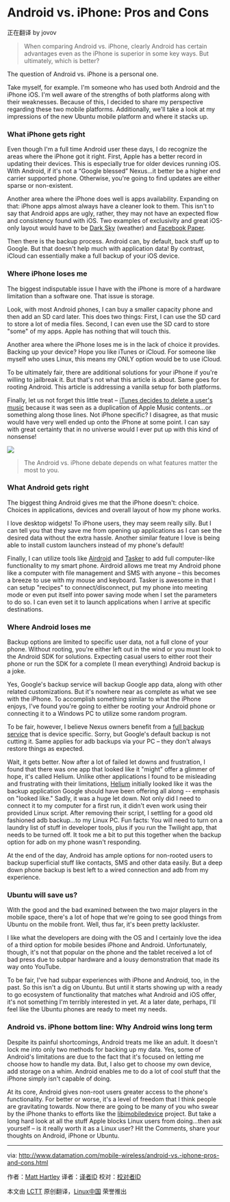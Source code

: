 Android vs. iPhone: Pros and Cons
===================================

正在翻译 by jovov
>When comparing Android vs. iPhone, clearly Android has certain advantages even as the iPhone is superior in some key ways. But ultimately, which is better?

The question of Android vs. iPhone is a personal one.

Take myself, for example. I'm someone who has used both Android and the iPhone iOS. I'm well aware of the strengths of both platforms along with their weaknesses. Because of this, I decided to share my perspective regarding these two mobile platforms. Additionally, we'll take a look at my impressions of the new Ubuntu mobile platform and where it stacks up.

### What iPhone gets right

Even though I'm a full time Android user these days, I do recognize the areas where the iPhone got it right. First, Apple has a better record in updating their devices. This is especially true for older devices running iOS. With Android, if it's not a “Google blessed” Nexus...it better be a higher end carrier supported phone. Otherwise, you're going to find updates are either sparse or non-existent.

Another area where the iPhone does well is apps availability. Expanding on that: iPhone apps almost always have a cleaner look to them. This isn't to say that Android apps are ugly, rather, they may not have an expected flow and consistency found with iOS. Two examples of exclusivity and great iOS-only layout would have to be [Dark Sky][1] (weather) and [Facebook Paper][2].

Then there is the backup process. Android can, by default, back stuff up to Google. But that doesn't help much with application data! By contrast, iCloud can essentially make a full backup of your iOS device.

### Where iPhone loses me

The biggest indisputable issue I have with the iPhone is more of a hardware limitation than a software one. That issue is storage.

Look, with most Android phones, I can buy a smaller capacity phone and then add an SD card later. This does two things: First, I can use the SD card to store a lot of media files. Second, I can even use the SD card to store "some" of my apps. Apple has nothing that will touch this.

Another area where the iPhone loses me is in the lack of choice it provides. Backing up your device? Hope you like iTunes or iCloud. For someone like myself who uses Linux, this means my ONLY option would be to use iCloud.

To be ultimately fair, there are additional solutions for your iPhone if you're willing to jailbreak it. But that's not what this article is about. Same goes for rooting Android. This article is addressing a vanilla setup for both platforms.

Finally, let us not forget this little treat – [iTunes decides to delete a user's music][3] because it was seen as a duplication of Apple Music contents...or something along those lines. Not iPhone specific? I disagree, as that music would have very well ended up onto the iPhone at some point. I can say with great certainty that in no universe would I ever put up with this kind of nonsense!

![](http://www.datamation.com/imagesvr_ce/5552/mobile-abstract-icon-200x150.jpg)
>The Android vs. iPhone debate depends on what features matter the most to you.

### What Android gets right

The biggest thing Android gives me that the iPhone doesn't: choice. Choices in applications, devices and overall layout of how my phone works.

I love desktop widgets! To iPhone users, they may seem really silly. But I can tell you that they save me from opening up applications as I can see the desired data without the extra hassle. Another similar feature I love is being able to install custom launchers instead of my phone's default!

Finally, I can utilize tools like [Airdroid][4] and [Tasker][5] to add full computer-like functionality to my smart phone. Airdroid allows me treat my Android phone like a computer with file management and SMS with anyone – this becomes a breeze to use with my mouse and keyboard. Tasker is awesome in that I can setup "recipes" to connect/disconnect, put my phone into meeting mode or even put itself into power saving mode when I set the parameters to do so. I can even set it to launch applications when I arrive at specific destinations.

### Where Android loses me

Backup options are limited to specific user data, not a full clone of your phone. Without rooting, you're either left out in the wind or you must look to the Android SDK for solutions. Expecting casual users to either root their phone or run the SDK for a complete (I mean everything) Android backup is a joke.

Yes, Google's backup service will backup Google app data, along with other related customizations. But it's nowhere near as complete as what we see with the iPhone. To accomplish something similar to what the iPhone enjoys, I've found you're going to either be rooting your Android phone or connecting it to a Windows PC to utilize some random program.

To be fair, however, I believe Nexus owners benefit from a [full backup service][6] that is device specific. Sorry, but Google's default backup is not cutting it. Same applies for adb backups via your PC – they don't always restore things as expected.

Wait, it gets better. Now after a lot of failed let downs and frustration, I found that there was one app that looked like it "might" offer a glimmer of hope, it's called Helium. Unlike other applications I found to be misleading and frustrating with their limitations, [Helium][7] initially looked like it was the backup application Google should have been offering all along -- emphasis on "looked like." Sadly, it was a huge let down. Not only did I need to connect it to my computer for a first run, it didn't even work using their provided Linux script. After removing their script, I settling for a good old fashioned adb backup...to my Linux PC. Fun facts: You will need to turn on a laundry list of stuff in developer tools, plus if you run the Twilight app, that needs to be turned off. It took me a bit to put this together when the backup option for adb on my phone wasn't responding.

At the end of the day, Android has ample options for non-rooted users to backup superficial stuff like contacts, SMS and other data easily. But a deep down phone backup is best left to a wired connection and adb from my experience.

### Ubuntu will save us?

With the good and the bad examined between the two major players in the mobile space, there's a lot of hope that we're going to see good things from Ubuntu on the mobile front. Well, thus far, it's been pretty lackluster.

I like what the developers are doing with the OS and I certainly love the idea of a third option for mobile besides iPhone and Android. Unfortunately, though, it's not that popular on the phone and the tablet received a lot of bad press due to subpar hardware and a lousy demonstration that made its way onto YouTube.

To be fair, I've had subpar experiences with iPhone and Android, too, in the past. So this isn't a dig on Ubuntu. But until it starts showing up with a ready to go ecosystem of functionality that matches what Android and iOS offer, it's not something I'm terribly interested in yet. At a later date, perhaps, I'll feel like the Ubuntu phones are ready to meet my needs.

### Android vs. iPhone bottom line: Why Android wins long term

Despite its painful shortcomings, Android treats me like an adult. It doesn't lock me into only two methods for backing up my data. Yes, some of Android's limitations are due to the fact that it's focused on letting me choose how to handle my data. But, I also get to choose my own device, add storage on a whim. Android enables me to do a lot of cool stuff that the iPhone simply isn't capable of doing.

At its core, Android gives non-root users greater access to the phone's functionality. For better or worse, it's a level of freedom that I think people are gravitating towards. Now there are going to be many of you who swear by the iPhone thanks to efforts like the [libimobiledevice][8] project. But take a long hard look at all the stuff Apple blocks Linux users from doing...then ask yourself – is it really worth it as a Linux user? Hit the Comments, share your thoughts on Android, iPhone or Ubuntu.

------------------------------------------------------------------------------

via: http://www.datamation.com/mobile-wireless/android-vs.-iphone-pros-and-cons.html

作者：[Matt Hartley][a]
译者：[译者ID](https://github.com/译者ID)
校对：[校对者ID](https://github.com/校对者ID)

本文由 [LCTT](https://github.com/LCTT/TranslateProject) 原创翻译，[Linux中国](https://linux.cn/) 荣誉推出

[a]: http://www.datamation.com/author/Matt-Hartley-3080.html
[1]: http://darkskyapp.com/
[2]: https://www.facebook.com/paper/
[3]: https://blog.vellumatlanta.com/2016/05/04/apple-stole-my-music-no-seriously/
[4]: https://www.airdroid.com/
[5]: http://tasker.dinglisch.net/
[6]: https://support.google.com/nexus/answer/2819582?hl=en
[7]: https://play.google.com/store/apps/details?id=com.koushikdutta.backup&hl=en
[8]: http://www.libimobiledevice.org/


